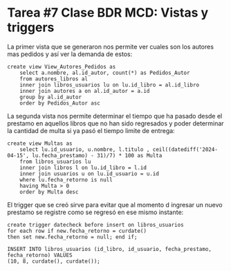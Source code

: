 # Tarea #7 Clase BDR MCD: Vistas y triggers

La primer vista que se generaron nos permite ver cuales son los autores mas pedidos y así ver la demanda de estos:

    create view View_Autores_Pedidos as 
	    select a.nombre, al.id_autor, count(*) as Pedidos_Autor
	    from autores_libros al 
	    inner join libros_usuarios lu on lu.id_libro = al.id_libro
	    inner join autores a on al.id_autor = a.id
	    group by al.id_autor
	    order by Pedidos_Autor asc  

La segunda vista nos permite determinar el tiempo que ha pasado desde el prestamo en aquellos libros que no han sido regresados y poder determinar la cantidad de multa si ya pasó el tiempo limite de entrega:

    create view Multas as
	    select lu.id_usuario, u.nombre, l.titulo , ceil((datediff('2024-04-15', lu.fecha_prestamo) - 31)/7) * 100 as Multa 
	    from libros_usuarios lu 
	    inner join libros l on lu.id_libro = l.id 
	    inner join usuarios u on lu.id_usuario = u.id
	    where lu.fecha_retorno is null
	    having Multa > 0
	    order by Multa desc 

El trigger que se creó sirve para evitar que al momento d ingresar un nuevo prestamo se registre como se regresó en ese mismo instante:

    create trigger datecheck before insert on libros_usuarios
    for each row if new.fecha_retorno = curdate() 
    then set new.fecha_retorno = null; end if;

    INSERT INTO libros_usuarios (id_libro, id_usuario, fecha_prestamo, fecha_retorno) VALUES
	(10, 8, curdate(), curdate());